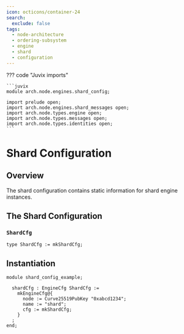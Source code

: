 ```yaml
---
icon: octicons/container-24
search:
  exclude: false
tags:
  - node-architecture
  - ordering-subsystem
  - engine
  - shard
  - configuration
---
```


??? code "Juvix imports"

    ```juvix
    module arch.node.engines.shard_config;

    import prelude open;
    import arch.node.engines.shard_messages open;
    import arch.node.types.engine open;
    import arch.node.types.messages open;
    import arch.node.types.identities open;
    ```

# Shard Configuration

## Overview

The shard configuration contains static information for shard engine instances.

## The Shard Configuration

### `ShardCfg`

<!-- --8<-- [start:ShardCfg] -->
```juvix
type ShardCfg := mkShardCfg;
```
<!-- --8<-- [end:ShardCfg] -->

## Instantiation

<!-- --8<-- [start:shardCfg] -->
```juvix extract-module-statements
module shard_config_example;

  shardCfg : EngineCfg ShardCfg :=
    mkEngineCfg@{
      node := Curve25519PubKey "0xabcd1234";
      name := "shard";
      cfg := mkShardCfg;
    }
  ;
end;
```
<!-- --8<-- [end:shardCfg] -->
